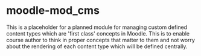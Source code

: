 # moodle-mod_cms

This is a placeholder for a planned module for managing custom defined content
types which are 'first class' concepts in Moodle. This is to enable course
author to think in proper concepts that matter to them and not worry about
the rendering of each content type which will be defined centrally.
